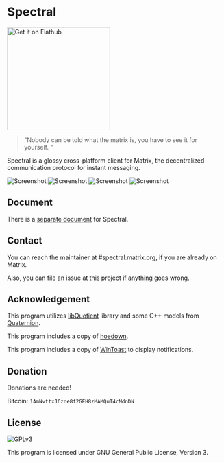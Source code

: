 # Spectral

<a href='https://flathub.org/apps/details/org.eu.encom.spectral'><img width='240' alt='Get it on Flathub' src='https://flathub.org/assets/badges/flathub-badge-i-en.png'/></a>

> "Nobody can be told what the matrix is, you have to see it for yourself. "

Spectral is a glossy cross-platform client for Matrix, the decentralized communication protocol for instant messaging.

![Screenshot](https://gitlab.com/b0/spectral/raw/master/screenshots/1.png)
![Screenshot](https://gitlab.com/b0/spectral/raw/master/screenshots/2.png)
![Screenshot](https://gitlab.com/b0/spectral/raw/master/screenshots/3.png)
![Screenshot](https://gitlab.com/b0/spectral/raw/master/screenshots/4.png)

## Document

There is a [separate document](https://spectral.encom.eu.org/docs) for Spectral.

## Contact

You can reach the maintainer at #spectral:matrix.org, if you are already on Matrix.

Also, you can file an issue at this project if anything goes wrong.

## Acknowledgement

This program utilizes [libQuotient](https://github.com/quotient-im/libQuotient) library and some C++ models from [Quaternion](https://github.com/quotient-im/Quaternion).

This program includes a copy of [hoedown](https://github.com/hoedown/hoedown).

This program includes a copy of [WinToast](https://github.com/mohabouje/WinToast) to display notifications.

## Donation

Donations are needed!

Bitcoin: `1AmNvttxJ6zne8f2GEH8zMAMQuT4cMdnDN`

## License

![GPLv3](https://www.gnu.org/graphics/gplv3-127x51.png)

This program is licensed under GNU General Public License, Version 3. 

